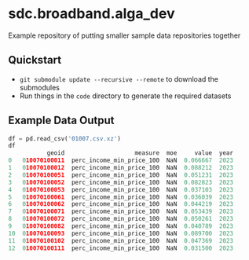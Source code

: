 # sdc.broadband.alga_dev
Example repository of putting smaller sample data repositories together

## Quickstart
- `git submodule update --recursive --remote` to download the submodules
- Run things in the `code` directory to generate the required datasets

## Example Data Output
```python
df = pd.read_csv('01007.csv.xz')
df
           geoid                    measure  moe     value  year
0   010070100011  perc_income_min_price_100  NaN  0.066667  2023
1   010070100012  perc_income_min_price_100  NaN  0.088212  2023
2   010070100051  perc_income_min_price_100  NaN  0.051231  2023
3   010070100052  perc_income_min_price_100  NaN  0.082823  2023
4   010070100053  perc_income_min_price_100  NaN  0.037103  2023
5   010070100061  perc_income_min_price_100  NaN  0.036039  2023
6   010070100062  perc_income_min_price_100  NaN  0.044219  2023
7   010070100071  perc_income_min_price_100  NaN  0.053439  2023
8   010070100072  perc_income_min_price_100  NaN  0.050261  2023
9   010070100082  perc_income_min_price_100  NaN  0.040789  2023
10  010070100093  perc_income_min_price_100  NaN  0.089700  2023
11  010070100102  perc_income_min_price_100  NaN  0.047369  2023
12  010070100111  perc_income_min_price_100  NaN  0.031500  2023
```

